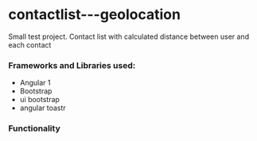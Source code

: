 # contactlist---geolocation
Small test project.
Contact list with calculated distance between user and each contact

### Frameworks and Libraries used:
- Angular 1
- Bootstrap
- ui bootstrap
- angular toastr

### Functionality
